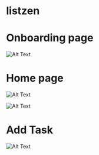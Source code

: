 # listzen

# Onboarding page

![Alt Text](assets/app_screenshots/Simulator%20Screenshot%20-%20iPhone%2015%20Pro%20Max%20-%202024-01-20%20at%2015.59.40.png)

# Home page

![Alt Text](assets/app_screenshots/Simulator%20Screenshot%20-%20iPhone%2015%20Pro%20Max%20-%202024-01-13%20at%2013.37.28.png)

![Alt Text](assets/app_screenshots/Simulator%20Screenshot%20-%20iPhone%2015%20Pro%20Max%20-%202024-01-20%20at%2016.01.11.png)

# Add Task

![Alt Text](assets/app_screenshots/Simulator%20Screenshot%20-%20iPhone%2015%20Pro%20Max%20-%202024-01-20%20at%2016.00.58.png)
